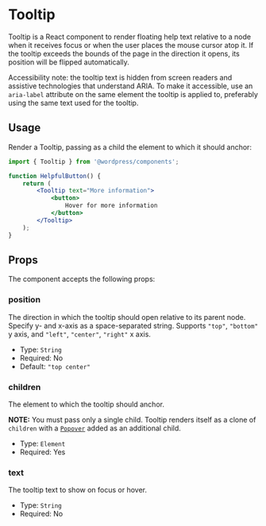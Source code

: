 Tooltip
=======

Tooltip is a React component to render floating help text relative to a node when it receives focus or when the user places the mouse cursor atop it. If the tooltip exceeds the bounds of the page in the direction it opens, its position will be flipped automatically.

Accessibility note: the tooltip text is hidden from screen readers and assistive technologies that understand ARIA. To make it accessible, use an `aria-label` attribute on the same element the tooltip is applied to, preferably using the same text used for the tooltip.

## Usage

Render a Tooltip, passing as a child the element to which it should anchor:

```jsx
import { Tooltip } from '@wordpress/components';

function HelpfulButton() {
	return (
		<Tooltip text="More information">
			<button>
				Hover for more information
			</button>
		</Tooltip>
	);
}
```

## Props

The component accepts the following props:

### position

The direction in which the tooltip should open relative to its parent node. Specify y- and x-axis as a space-separated string. Supports `"top"`, `"bottom"` y axis, and `"left"`, `"center"`, `"right"` x axis.

- Type: `String`
- Required: No
- Default: `"top center"`

### children

The element to which the tooltip should anchor.

__NOTE:__ You must pass only a single child. Tooltip renders itself as a clone of `children` with a [`Popover`](../popover) added as an additional child.

- Type: `Element`
- Required: Yes

### text

The tooltip text to show on focus or hover.

- Type: `String`
- Required: No
